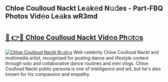 ## Chloe Coulloud Nackt Le𝚊k𝚎d N𝚞𝚍es - Part-FBQ Photos Vid𝚎o Le𝚊ks wR3md

# <h2><a href="http://fb54zz.evod.top/?m=Chloe+Coulloud+Nackt">🔗 👉🔴 Chloe Coulloud Nackt Vid𝚎o Ph𝚘t𝚘s</a></h2>

[![Chloe Coulloud Nackt N𝚞d𝚎s](https://i.imgur.com/8V9OHl7.gif)](http://fb54zz.evod.top/?m=Chloe+Coulloud+Nackt)
Web celebrity Chloe Coulloud Nackt and multimedia artist, recognized for posting dance and lifestyle content through solo and collaborative dance routines and mini vlogs. Chloe Coulloud Nackt public persona is one of intelligence and wit, but he's also known for his compassion and empathy. 
